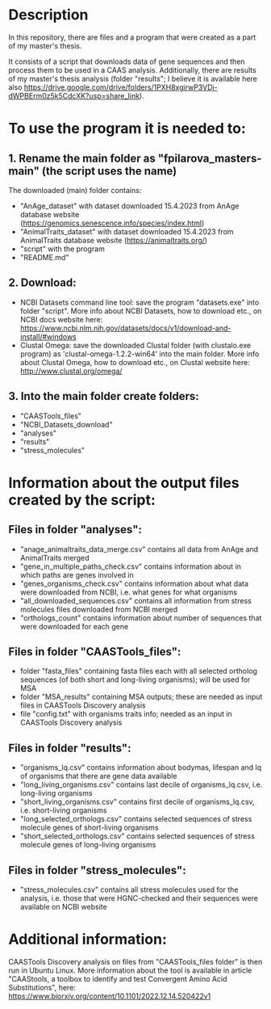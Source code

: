 # Description
In this repository, there are files and a program that were created as a part of my master's thesis. 

It consists of a script that downloads data of gene sequences and then process them to be used in a CAAS analysis. Additionally, there are results of my master's thesis analysis (folder "results"; I believe it is available here also https://drive.google.com/drive/folders/1PXH8xgirwP3VDi-dWPBErm0z5k5CdcXK?usp=share_link). 

# To use the program it is needed to:
## 1. Rename the main folder as "fpilarova_masters-main" (the script uses the name)
The downloaded (main) folder contains: 
- "AnAge_dataset" with dataset downloaded 15.4.2023 from AnAge database website (https://genomics.senescence.info/species/index.html)
- "AnimalTraits_dataset" with dataset downloaded 15.4.2023 from AnimalTraits database website (https://animaltraits.org/)
- "script" with the program
- "README.md"


## 2. Download:

- NCBI Datasets command line tool: save the program "datasets.exe" into folder "script". More info about NCBI Datasets, how to download etc., on NCBI docs website here: https://www.ncbi.nlm.nih.gov/datasets/docs/v1/download-and-install/#windows
- Clustal Omega: save the downloaded Clustal folder (with clustalo.exe program) as 'clustal-omega-1.2.2-win64' into the main folder. More info about Clustal Omega, how to download etc., on Clustal website here: http://www.clustal.org/omega/

## 3. Into the main folder create folders: 

- "CAASTools_files"
- "NCBI_Datasets_download"
- "analyses"
- "results"
- "stress_molecules"

# Information about the output files created by the script:
## Files in folder "analyses":
- "anage_animaltraits_data_merge.csv" contains all data from AnAge and AnimalTraits merged
- "gene_in_multiple_paths_check.csv" contains information about in which paths are genes involved in
- "genes_organisms_check.csv" contains information about what data were downloaded from NCBI, i.e. what genes for what organisms
- "all_downloaded_sequences.csv" contains all information from stress molecules files downloaded from NCBI merged 
- "orthologs_count" contains information about number of sequences that were downloaded for each gene

## Files in folder "CAASTools_files":
- folder "fasta_files" containing fasta files each with all selected ortholog sequences (of both short and long-living organisms); will be used for MSA 
- folder "MSA_results" containing MSA outputs; these are needed as input files in CAASTools Discovery analysis
- file "config.txt" with organisms traits info; needed as an input in CAASTools Discovery analysis

## Files in folder "results": 
- "organisms_lq.csv" contains information about bodymas, lifespan and lq of organisms that there are gene data available
- "long_living_organisms.csv" contains last decile of organisms_lq.csv, i.e. long-living organisms
- "short_living_organisms.csv" contains first decile of organisms_lq.csv, i.e. short-living organisms
- "long_selected_orthologs.csv" contains selected sequences of stress molecule genes of short-living organisms
- "short_selected_orthologs.csv" contains selected sequences of stress molecule genes of long-living organisms

## Files in folder "stress_molecules":

- "stress_molecules.csv" contains all stress molecules used for the analysis, i.e. those that were HGNC-checked and their sequences were available on NCBI website 

# Additional information: 
CAASTools Discovery analysis on files from "CAASTools_files folder" is then run in Ubuntu Linux.
More information about the tool is available in article "CAAStools, a toolbox to identify and test Convergent Amino Acid Substitutions", here: https://www.biorxiv.org/content/10.1101/2022.12.14.520422v1 
